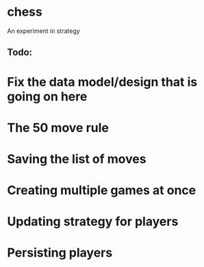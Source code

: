 # chess
An experiment in strategy

## Todo:
# Fix the data model/design that is going on here
# The 50 move rule
# Saving the list of moves
# Creating multiple games at once
# Updating strategy for players
# Persisting players
